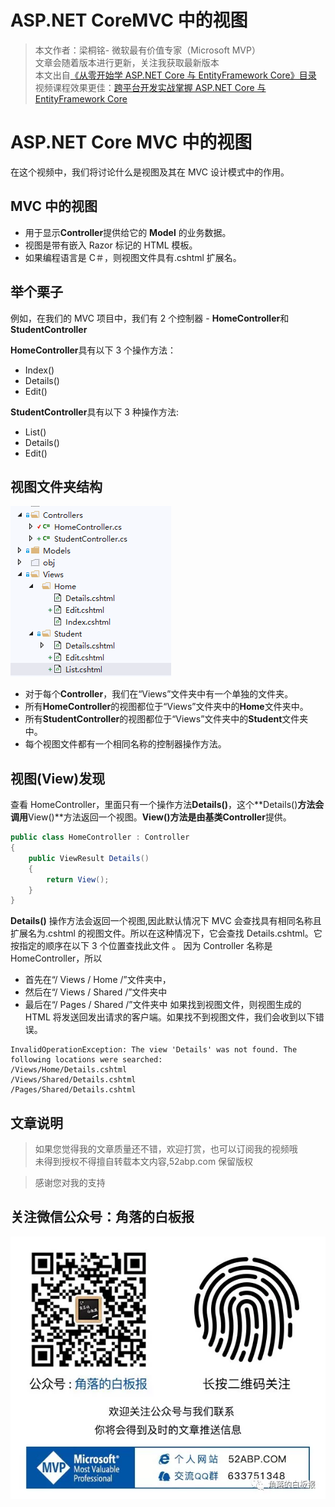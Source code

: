 # ASP.NET CoreMVC 中的视图

> 本文作者：梁桐铭- 微软最有价值专家（Microsoft MVP） </br>
> 文章会随着版本进行更新，关注我获取最新版本 </br>
> 本文出自[《从零开始学 ASP.NET Core 与 EntityFramework Core》目录](https://www.52abp.com/Wiki/mvc/latest) </br>
> 视频课程效果更佳：[跨平台开发实战掌握 ASP.NET Core 与 EntityFramework Core
> ](https://www.52abp.com/College/Course/1) </br>

# ASP.NET Core MVC 中的视图

在这个视频中，我们将讨论什么是视图及其在 MVC 设计模式中的作用。

## MVC 中的视图

- 用于显示**Controller**提供给它的 **Model** 的业务数据。
- 视图是带有嵌入 Razor 标记的 HTML 模板。
- 如果编程语言是 C＃，则视图文件具有.cshtml 扩展名。

## 举个栗子

例如，在我们的 MVC 项目中，我们有 2 个控制器 - **HomeController**和**StudentController**

**HomeController**具有以下 3 个操作方法：

- Index()
- Details()
- Edit()

**StudentController**具有以下 3 种操作方法:

- List()
- Details()
- Edit()

## 视图文件夹结构

![视图文件夹结构](images/21-1.png)

- 对于每个**Controller**，我们在“Views”文件夹中有一个单独的文件夹。
- 所有**HomeController**的视图都位于“Views”文件夹中的**Home**文件夹中。
- 所有**StudentController**的视图都位于“Views”文件夹中的**Student**文件夹中。
- 每个视图文件都有一个相同名称的控制器操作方法。

## 视图(View)发现

查看 HomeController，里面只有一个操作方法**Details()**，这个**Details()**方法会调用**View()**方法返回一个视图。**View()**方法是由基类**Controller**提供。

```csharp
public class HomeController : Controller
{
    public ViewResult Details()
    {
        return View();
    }
}
```

**Details()** 操作方法会返回一个视图,因此默认情况下 MVC 会查找具有相同名称且扩展名为.cshtml 的视图文件。所以在这种情况下，它会查找 Details.cshtml。它按指定的顺序在以下 3 个位置查找此文件 。
因为 Controller 名称是 HomeController，所以

- 首先在“/ Views / Home /”文件夹中，
- 然后在“/ Views / Shared /”文件夹中
- 最后在“/ Pages / Shared /”文件夹中
  如果找到视图文件，则视图生成的 HTML 将发送回发出请求的客户端。如果找不到视图文件，我们会收到以下错误。

```
InvalidOperationException: The view 'Details' was not found. The following locations were searched:
/Views/Home/Details.cshtml
/Views/Shared/Details.cshtml
/Pages/Shared/Details.cshtml

```

## 文章说明

> 如果您觉得我的文章质量还不错，欢迎打赏，也可以订阅我的视频哦 </br>
> 未得到授权不得擅自转载本文内容,52abp.com 保留版权 </br>

> 感谢您对我的支持

## 关注微信公众号：角落的白板报

![公众号：角落的白板报](images/jiaoluowechat.png)
